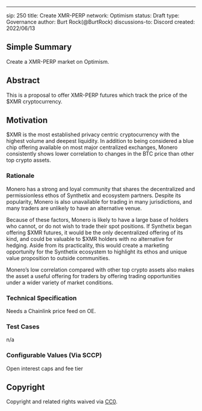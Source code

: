 ---
sip: 250
title: Create XMR-PERP
network:  Optimism 
status: Draft
type: Governance
author: Burt Rock(@BurtRock)
discussions-to: Discord
created: 2022/06/13

## Simple Summary

Create a XMR-PERP market on Optimism.

## Abstract

This is a proposal to offer XMR-PERP futures which track the price of the $XMR cryptocurrency.

## Motivation

$XMR is the most established privacy centric cryptocurrency with the highest volume and deepest liquidity. In addition to being considered a blue chip offering available on most major centralized exchanges, Monero consistently shows lower correlation to changes in the BTC price than other top crypto assets.

### Rationale

Monero has a strong and loyal community that shares the decentralized and permissionless ethos of Synthetix and ecosystem partners. Despite its popularity, Monero is also unavailable for trading in many jurisdictions, and many traders are unlikely to have an alternative venue. 

Because of these factors, Monero is likely to have a large base of holders who cannot, or do not wish to trade their spot positions. If Synthetix began offering $XMR futures, it would be the only decentralized offering of its kind, and could be valuable to $XMR holders with no alternative for hedging. Aside from its practicality, this would create a marketing opportunity for the Synthetix ecosystem to highlight its ethos and unique value proposition to outside communities.

Monero’s low correlation compared with other top crypto assets also makes the asset a useful offering for traders by offering trading opportunities under a wider variety of market conditions.

### Technical Specification

Needs a Chainlink price feed on OE. 

### Test Cases

n/a

### Configurable Values (Via SCCP)

Open interest caps and fee tier


## Copyright

Copyright and related rights waived via [CC0](https://creativecommons.org/publicdomain/zero/1.0/).
